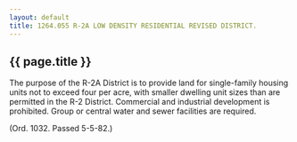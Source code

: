 ---
layout: default 
title: 1264.055 R-2A LOW DENSITY RESIDENTIAL REVISED DISTRICT.---

{{ page.title }}
----------------

The purpose of the R-2A District is to provide land for single-family
housing units not to exceed four per acre, with smaller dwelling unit
sizes than are permitted in the R-2 District. Commercial and industrial
development is prohibited. Group or central water and sewer facilities
are required.

(Ord. 1032. Passed 5-5-82.)

